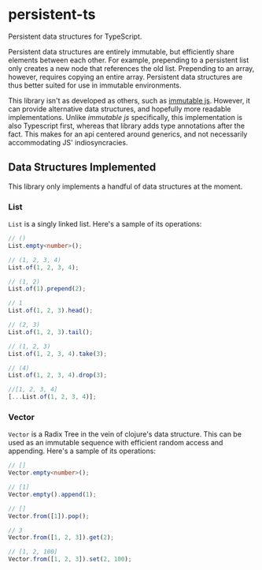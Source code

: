 # persistent-ts

Persistent data structures for TypeScript.

Persistent data structures are entirely immutable, but efficiently share elements between
each other. For example, prepending to a persistent list only creates a new node that
references the old list. Prepending to an array, however, requires copying an entire array.
Persistent data structures are thus better suited for use in immutable environments.

This library isn't as developed as others, such as
[immutable js](https://github.com/immutable-js/immutable-js).
However, it can provide alternative data structures, and hopefully more readable implementations.
Unlike _immutable js_ specifically, this implementation is also Typescript first, whereas
that library adds type annotations after the fact. This makes for an api centered around
generics, and not necessarily accommodating JS' indiosyncracies.

## Data Structures Implemented

This library only implements a handful of data structures at the moment.

### List

`List` is a singly linked list. Here's a sample of its operations:

```ts
// ()
List.empty<number>();

// (1, 2, 3, 4)
List.of(1, 2, 3, 4);

// (1, 2)
List.of(1).prepend(2);

// 1
List.of(1, 2, 3).head();

// (2, 3)
List.of(1, 2, 3).tail();

// (1, 2, 3)
List.of(1, 2, 3, 4).take(3);

// (4)
List.of(1, 2, 3, 4).drop(3);

//[1, 2, 3, 4]
[...List.of(1, 2, 3, 4)];
```

### Vector

`Vector` is a Radix Tree in the vein of clojure's data structure.
This can be used as an immutable sequence with efficient random access and
appending. Here's a sample of its operations:

```ts
// []
Vector.empty<number>();

// [1]
Vector.empty().append(1);

// []
Vector.from([1]).pop();

// 3
Vector.from([1, 2, 3]).get(2);

// [1, 2, 100]
Vector.from([1, 2, 3]).set(2, 100);
```
